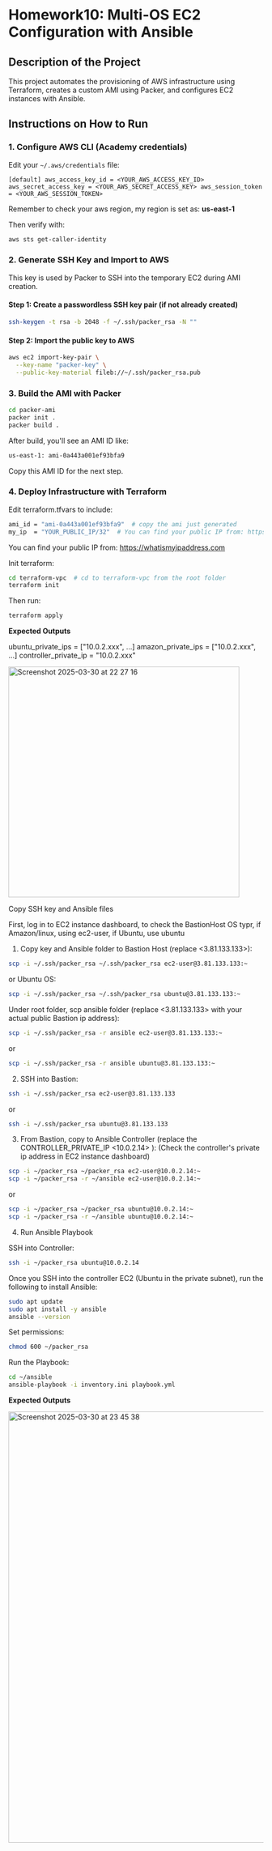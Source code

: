 # Homework10: Multi-OS EC2 Configuration with Ansible

##  Description of the Project

This project automates the provisioning of AWS infrastructure using Terraform, creates a custom AMI using Packer, and configures EC2 instances with Ansible.

##  Instructions on How to Run

###  1. Configure AWS CLI (Academy credentials)

Edit your `~/.aws/credentials` file:
```
[default] aws_access_key_id = <YOUR_AWS_ACCESS_KEY_ID> aws_secret_access_key = <YOUR_AWS_SECRET_ACCESS_KEY> aws_session_token = <YOUR_AWS_SESSION_TOKEN>
```

Remember to check your aws region, my region is set as: **us-east-1**

Then verify with:

```bash
aws sts get-caller-identity
```

###  2. Generate SSH Key and Import to AWS

This key is used by Packer to SSH into the temporary EC2 during AMI creation.

#### Step 1: Create a passwordless SSH key pair (if not already created)

```bash
ssh-keygen -t rsa -b 2048 -f ~/.ssh/packer_rsa -N ""
```

#### Step 2: Import the public key to AWS

```bash
aws ec2 import-key-pair \
  --key-name "packer-key" \
  --public-key-material fileb://~/.ssh/packer_rsa.pub
```

### 3. Build the AMI with Packer

```bash
cd packer-ami
packer init .
packer build .
```

After build, you'll see an AMI ID like:
```bash
us-east-1: ami-0a443a001ef93bfa9
```

Copy this AMI ID for the next step.

### 4. Deploy Infrastructure with Terraform

Edit terraform.tfvars to include:

```bash
ami_id = "ami-0a443a001ef93bfa9"  # copy the ami just generated
my_ip  = "YOUR_PUBLIC_IP/32"  # You can find your public IP from: https://whatismyipaddress.com
```
You can find your public IP from: https://whatismyipaddress.com


Init terraform:

```bash
cd terraform-vpc  # cd to terraform-vpc from the root folder
terraform init
```

Then run:

```bash
terraform apply
```

**Expected Outputs**

ubuntu_private_ips = ["10.0.2.xxx", ...]
amazon_private_ips = ["10.0.2.xxx", ...]
controller_private_ip = "10.0.2.xxx"

<img width="456" alt="Screenshot 2025-03-30 at 22 27 16" src="https://github.com/user-attachments/assets/49de312a-9b25-4d0a-8408-3810931a2281" />



Copy SSH key and Ansible files

First, log in to EC2 instance dashboard, to check the BastionHost OS typr, if Amazon/linux, using ec2-user, if Ubuntu, use ubuntu

1. Copy key and Ansible folder to Bastion Host (replace <3.81.133.133>):

```bash
scp -i ~/.ssh/packer_rsa ~/.ssh/packer_rsa ec2-user@3.81.133.133:~
```
or Ubuntu OS:
```bash
scp -i ~/.ssh/packer_rsa ~/.ssh/packer_rsa ubuntu@3.81.133.133:~
```

Under root folder, scp ansible folder (replace <3.81.133.133> with your actual public Bastion ip address):

```bash
scp -i ~/.ssh/packer_rsa -r ansible ec2-user@3.81.133.133:~
```
or
```bash
scp -i ~/.ssh/packer_rsa -r ansible ubuntu@3.81.133.133:~
```

2. SSH into Bastion:

```bash
ssh -i ~/.ssh/packer_rsa ec2-user@3.81.133.133
```
or

```bash
ssh -i ~/.ssh/packer_rsa ubuntu@3.81.133.133
```

3. From Bastion, copy to Ansible Controller (replace the CONTROLLER_PRIVATE_IP <10.0.2.14> ):
(Check the controller's private ip address in EC2 instance dashboard)

```bash
scp -i ~/packer_rsa ~/packer_rsa ec2-user@10.0.2.14:~
scp -i ~/packer_rsa -r ~/ansible ec2-user@10.0.2.14:~
```

or

```bash
scp -i ~/packer_rsa ~/packer_rsa ubuntu@10.0.2.14:~
scp -i ~/packer_rsa -r ~/ansible ubuntu@10.0.2.14:~
```

4. Run Ansible Playbook

SSH into Controller:
```bash
ssh -i ~/packer_rsa ubuntu@10.0.2.14
```

Once you SSH into the controller EC2 (Ubuntu in the private subnet), run the following to install Ansible:
```bash
sudo apt update
sudo apt install -y ansible
ansible --version
```

Set permissions:
```bash
chmod 600 ~/packer_rsa
```

Run the Playbook:
```bash
cd ~/ansible
ansible-playbook -i inventory.ini playbook.yml
```

**Expected Outputs**

<img width="852" alt="Screenshot 2025-03-30 at 23 45 38" src="https://github.com/user-attachments/assets/40a8a88b-a026-4c87-b10e-d644cce90066" />


